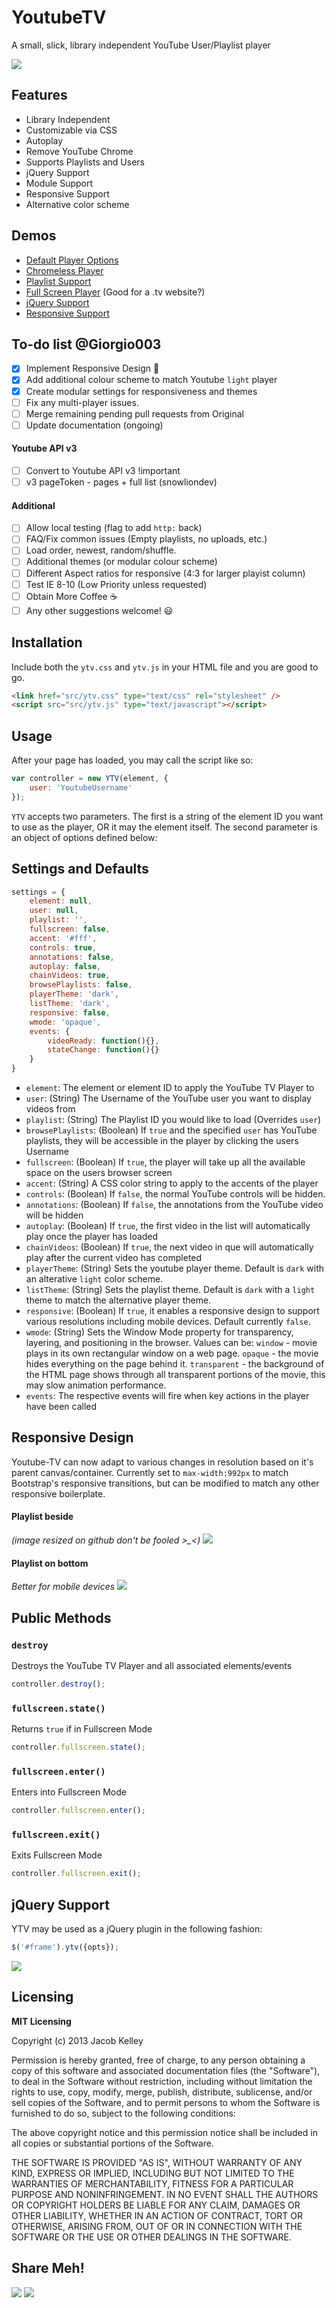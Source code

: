 # YoutubeTV
A small, slick, library independent YouTube User/Playlist player

<img src="./demos/assets/images/default.png">

## Features
* Library Independent
* Customizable via CSS
* Autoplay
* Remove YouTube Chrome
* Supports Playlists and Users
* jQuery Support
* Module Support
* Responsive Support
* Alternative color scheme

## Demos
* [Default Player Options](http://giorgio003.github.io/Youtube-TV/demos/default.html)
* [Chromeless Player](http://giorgio003.github.io/Youtube-TV/demos/chromeless.html)
* [Playlist Support](http://giorgio003.github.io/Youtube-TV/demos/playlists.html)
* [Full Screen Player](http://giorgio003.github.io/Youtube-TV/demos/fullscreen.html) (Good for a .tv website?)
* [jQuery Support](http://giorgio003.github.io/Youtube-TV/demos/jquery.html)
* [Responsive Support](http://giorgio003.github.io/Youtube-TV/demos/responsive.html)

## To-do list @Giorgio003

- [x] Implement Responsive Design :iphone:
- [x] Add additional colour scheme to match Youtube `light` player
- [x] Create modular settings for responsiveness and themes
- [ ] Fix any multi-player issues.
- [ ] Merge remaining pending pull requests from Original
- [ ] Update documentation (ongoing)

#### Youtube API v3
- [ ] Convert to Youtube API v3 !important
- [ ] v3 pageToken - pages + full list (snowliondev)

#### Additional
- [ ] Allow local testing (flag to add `http:` back)
- [ ] FAQ/Fix common issues (Empty playlists, no uploads, etc.)
- [ ] Load order, newest, random/shuffle.
- [ ] Additional themes (or modular colour scheme)
- [ ] Different Aspect ratios for responsive (4:3 for larger playist column)
- [ ] Test IE 8-10 (Low Priority unless requested)
- [ ] Obtain More Coffee :coffee:
- [ ] Any other suggestions welcome! :smiley:

## Installation

Include both the `ytv.css` and `ytv.js` in your HTML file and you are good to go.

```html
<link href="src/ytv.css" type="text/css" rel="stylesheet" />
<script src="src/ytv.js" type="text/javascript"></script>
```

## Usage

After your page has loaded, you may call the script like so:

```javascript
var controller = new YTV(element, {
	user: 'YoutubeUsername'
});
```

`YTV` accepts two parameters. The first is a string of the element ID you want to use as the player, OR it may the element itself. The second parameter is an object of options defined below:

## Settings and Defaults
```javascript
settings = {
    element: null,
    user: null,
    playlist: '',
    fullscreen: false,
    accent: '#fff',
    controls: true,
    annotations: false,
    autoplay: false,
    chainVideos: true,
    browsePlaylists: false,
    playerTheme: 'dark',
    listTheme: 'dark',
    responsive: false,
    wmode: 'opaque',
    events: {
        videoReady: function(){},
        stateChange: function(){}
    }
}
```

* `element`: The element or element ID to apply the YouTube TV Player to
* `user`: (String) The Username of the YouTube user you want to display videos from
* `playlist`: (String) The Playlist ID you would like to load (Overrides `user`)
* `browsePlaylists`: (Boolean) If `true` and the specified `user` has YouTube playlists, they will be accessible in the player by clicking the users Username
* `fullscreen`: (Boolean) If `true`, the player will take up all the available space on the users browser screen
* `accent`: (String) A CSS color string to apply to the accents of the player
* `controls`: (Boolean) If `false`, the normal YouTube controls will be hidden.
* `annotations`: (Boolean) If `false`, the annotations from the YouTube video will be hidden
* `autoplay`: (Boolean) If `true`, the first video in the list will automatically play once the player has loaded
* `chainVideos`: (Boolean) If `true`, the next video in que will automatically play after the current video has completed
* `playerTheme`: (String) Sets the youtube player theme. Default is `dark` with an alterative `light` color scheme.
* `listTheme`: (String) Sets the playlist theme. Default is `dark` with a `light` theme to match the alternative player theme.
* `responsive`: (Boolean) If `true`, it enables a responsive design to support various resolutions including mobile devices. Default currently `false`.
* `wmode`: (String) Sets the Window Mode property for transparency, layering, and positioning in the browser. Values can be: `window` - movie plays in its own rectangular window on a web page. `opaque` - the movie hides everything on the page behind it. `transparent` - the background of the HTML page shows through all transparent portions of the movie, this may slow animation performance.
* `events`: The respective events will fire when key actions in the player have been called


## Responsive Design
Youtube-TV can now adapt to various changes in resolution based on it's parent canvas/container. Currently set to `max-width:992px` to match Bootstrap's responsive transitions, but can be modified to match any other responsive boilerplate.

#### Playlist beside
*(image resized on github don't be fooled >_<)*
<img src="./demos/assets/images/responsive1.png">
#### Playlist on bottom
*Better for mobile devices*
<img src="./demos/assets/images/responsive2.png">

## Public Methods

### `destroy`
Destroys the YouTube TV Player and all associated elements/events

```javascript
controller.destroy();
```

### `fullscreen.state()`
Returns `true` if in Fullscreen Mode

```javascript
controller.fullscreen.state();
```

### `fullscreen.enter()`
Enters into Fullscreen Mode

```javascript
controller.fullscreen.enter();
```

### `fullscreen.exit()`
Exits Fullscreen Mode

```javascript
controller.fullscreen.exit();
```

## jQuery Support

YTV may be used as a jQuery plugin in the following fashion:

```javascript
$('#frame').ytv({opts});
```

<img src="./demos/assets/images/playlists.png">

## Licensing
**MIT Licensing**
<p>Copyright (c) 2013 Jacob Kelley</p>
<p>Permission is hereby granted, free of charge, to any person obtaining a copy of this software and associated documentation files (the "Software"), to deal in the Software without restriction, including without limitation the rights to use, copy, modify, merge, publish, distribute, sublicense, and/or sell copies of the Software, and to permit persons to whom the Software is furnished to do so, subject to the following conditions:</p>
<p>The above copyright notice and this permission notice shall be included in all copies or substantial portions of the Software.</p>
<p>THE SOFTWARE IS PROVIDED "AS IS", WITHOUT WARRANTY OF ANY KIND, EXPRESS OR IMPLIED, INCLUDING BUT NOT LIMITED TO THE WARRANTIES OF MERCHANTABILITY, FITNESS FOR A PARTICULAR PURPOSE AND NONINFRINGEMENT. IN NO EVENT SHALL THE AUTHORS OR COPYRIGHT HOLDERS BE LIABLE FOR ANY CLAIM, DAMAGES OR OTHER LIABILITY, WHETHER IN AN ACTION OF CONTRACT, TORT OR OTHERWISE, ARISING FROM, OUT OF OR IN CONNECTION WITH THE SOFTWARE OR THE USE OR OTHER DEALINGS IN THE SOFTWARE.</p>


## Share Meh!
<a href="https://twitter.com/intent/tweet?hashtags=youtubetv&via=jakiestfu&url=https%3A%2F%2Fgithub.com%2Fjakiestfu%2FYoutube-TV%2F&text=Youtube%20TV%3A%20A%20small%2C%20slick%2C%20library%20independent%20YouTube%20User%2FPlaylist%20player"><img src="http://jakiestfu.github.io/Youtube-TV/static/twit.png" target="_blank"></a>
<a href="https://www.facebook.com/sharer/sharer.php?u=https%3A%2F%2Fgithub.com%2Fjakiestfu%2FYoutube-TV%2F"><img src="http://jakiestfu.github.io/Youtube-TV/static/fb.png" target="_blank"></a>
